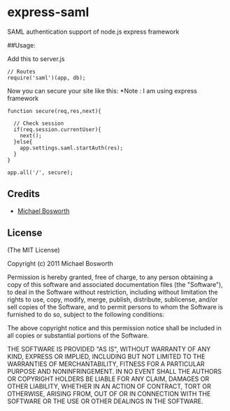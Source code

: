 express-saml
============

SAML authentication support of node.js express framework


##Usage:

Add this to server.js

    // Routes
    require('saml')(app, db);


Now you can secure your site like this: *Note : I am using express framework

    function secure(req,res,next){
        
      // Check session
      if(req.session.currentUser){
        next();
      }else{
        app.settings.saml.startAuth(res);
      }
    }
  
    app.all('/', secure);

## Credits

  - [Michael Bosworth](http://github.com/bozzltron)

## License

(The MIT License)

Copyright (c) 2011 Michael Bosworth

Permission is hereby granted, free of charge, to any person obtaining a copy of
this software and associated documentation files (the "Software"), to deal in
the Software without restriction, including without limitation the rights to
use, copy, modify, merge, publish, distribute, sublicense, and/or sell copies of
the Software, and to permit persons to whom the Software is furnished to do so,
subject to the following conditions:

The above copyright notice and this permission notice shall be included in all
copies or substantial portions of the Software.

THE SOFTWARE IS PROVIDED "AS IS", WITHOUT WARRANTY OF ANY KIND, EXPRESS OR
IMPLIED, INCLUDING BUT NOT LIMITED TO THE WARRANTIES OF MERCHANTABILITY, FITNESS
FOR A PARTICULAR PURPOSE AND NONINFRINGEMENT. IN NO EVENT SHALL THE AUTHORS OR
COPYRIGHT HOLDERS BE LIABLE FOR ANY CLAIM, DAMAGES OR OTHER LIABILITY, WHETHER
IN AN ACTION OF CONTRACT, TORT OR OTHERWISE, ARISING FROM, OUT OF OR IN
CONNECTION WITH THE SOFTWARE OR THE USE OR OTHER DEALINGS IN THE SOFTWARE.